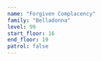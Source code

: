 ```yaml
---
name: "Forgiven Complacency"
family: "Belladonna"
level: 99
start_floor: 16
end_floor: 19
patrol: false
---
```

